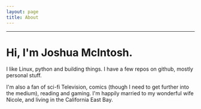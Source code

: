 ```yaml
---
layout: page
title: About
---
```


---

# Hi, I'm Joshua McIntosh.

I like Linux, python and building things. I have a few repos on github, mostly
personal stuff.

I'm also a fan of sci-fi Television, comics (though I need to get further into
the medium), reading and gaming. I'm happily married to my wonderful wife
Nicole, and living in the California East Bay.
